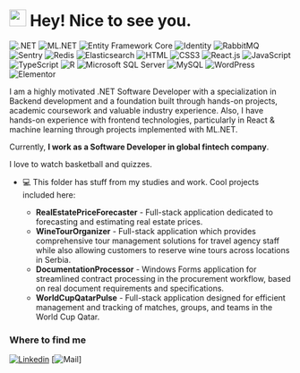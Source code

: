<h1><img src="https://emojis.slackmojis.com/emojis/images/1531849430/4246/blob-sunglasses.gif?1531849430" width="30"/> Hey! Nice to see you.</h1>

![.NET](https://img.shields.io/badge/.NET-663399?style=flat-square&logo=.net&logoColor=white)
![ML.NET](https://img.shields.io/badge/ML.NET-green)
![Entity Framework Core](https://img.shields.io/badge/Entity_Framework_Core-blue)
![Identity](https://img.shields.io/badge/Identity-yellow)
![RabbitMQ](https://img.shields.io/badge/RabbitMQ-orange)
![Sentry](https://img.shields.io/badge/Sentry-purple)
![Redis](https://img.shields.io/badge/redis-%23DD0031.svg?&style=flat-square&logo=redis&logoColor=white)
![Elasticsearch](https://img.shields.io/badge/Elasticsearch-005571?logo=elasticsearch)
![HTML](https://img.shields.io/badge/HTML5-E34F26?style=flat-square&logo=html5&logoColor=white)
![CSS3](https://img.shields.io/badge/CSS3-1572B6?style=flat-square&logo=css3&logoColor=white)
![React.js](https://img.shields.io/badge/React.js-0081CB?style=flat-square&logo=react&logoColor=61DAFB)
![JavaScript](https://img.shields.io/badge/JavaScript-F7DF1E?style=flat-square&logo=javascript&logoColor=black)
![TypeScript](https://img.shields.io/badge/TypeScript-007ACC?style=flat-square&logo=typescript&logoColor=white)
![R](https://img.shields.io/badge/R-3776AB?style=flat-square&logo=R&logoColor=white)
![Microsoft SQL Server](https://img.shields.io/badge/Microsoft%20SQL%20Server-blue?logo=microsoft-sql-server)
![MySQL](https://img.shields.io/badge/MySQL-005C84?style=flat-square&logo=mysql&logoColor=white)
![WordPress](https://img.shields.io/badge/Wordpress-21759B?style=flat-square&logo=wordpress&logoColor=white)
![Elementor](https://img.shields.io/badge/Elementor-9146FF?style=flat-square&logo=elementor&logoColor=white)

I am a highly motivated .NET Software Developer with a specialization in Backend development and a foundation built through hands-on projects, academic coursework and valuable industry experience.
Also, I have hands-on experience with frontend technologies, particularly in React & machine learning through projects implemented with ML.NET. 

Currently, **I work as a Software Developer in global fintech company**.

I love to watch basketball and quizzes.

- 💻 This folder has stuff from my studies and work. Cool projects included here:
  
  - **RealEstatePriceForecaster** - Full-stack application dedicated to forecasting and estimating real estate prices.
  - **WineTourOrganizer** - Full-stack application which provides comprehensive tour management solutions for travel agency staff while also allowing customers to reserve wine tours across locations in Serbia.
  - **DocumentationProcessor** - Windows Forms application for streamlined contract processing in the procurement workflow, based on real document requirements and specifications.
  - **WorldCupQatarPulse** - Full-stack application designed for efficient management and tracking of matches, groups, and teams in the World Cup Qatar.

### Where to find me
[![Linkedin](https://img.shields.io/badge/LinkedIn-0077B5?style=flat-square&logo=linkedin&logoColor=white)](https://www.linkedin.com/in/nebojsa-marjanovic-876432183/) 
[![Mail](https://img.shields.io/badge/Gmail-nebojsamarjanovic6@gmail.com-red?logo=gmail)]
